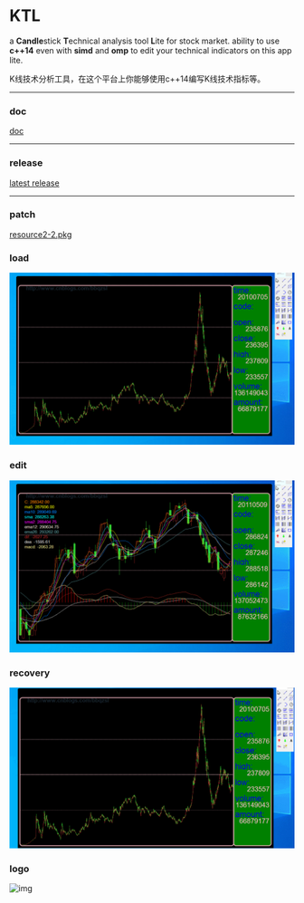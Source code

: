 # KTL

a **Candle**stick **T**echnical analysis tool **L**ite for stock market. ability to use **c++14** even with **simd** and **omp** to edit your technical indicators on this app lite.

K线技术分析工具，在这个平台上你能够使用c++14编写K线技术指标等。

----------------------------

### doc
[doc](https://github.com/bbqz007/KTL/doc/readme.md)

----------------------------

### release
[latest release](https://github.com/bbqz007/KTL/blob/master/bin/KTL%20%5Bzhelper.release.20211209%5D.7z)

----------------------------

### patch
[resource2-2.pkg](https://github.com/bbqz007/KTL/blob/master/patch/resource2-2.pkg)


### load
![img](resources/GIF_KTL_Load.gif)
### edit
![img](resources/GIF_KTL_EDIT.gif)
### recovery
![img](resources/GIF_KTL_RE2.gif)
### logo
![img](resources/GIF_KTL_LOGO2.gif)
